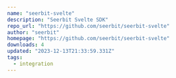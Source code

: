 ```yaml
---
name: "seerbit-svelte"
description: "Seerbit Svelte SDK"
repo_url: "https://github.com/seerbit/seerbit-svelte"
author: "seerbit"
homepage: "https://github.com/seerbit/seerbit-svelte"
downloads: 4
updated: "2023-12-13T21:33:59.331Z"
tags: 
  - integration
---
```

